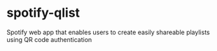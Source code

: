 # spotify-qlist
Spotify web app that enables users to create easily shareable playlists using QR code authentication
